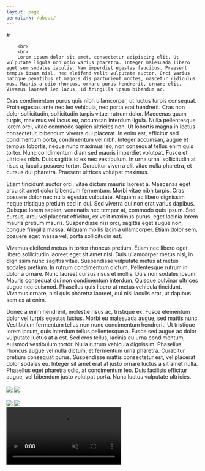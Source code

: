 ```yaml
---
layout: page
permalink: /about/
---
```


<!DOCTYPE html>
<html>
    <!--   Created using jsbin.com   Source can be edited via http://jsbin.com/ocupor/1/edit
    -->
    <head>
        <meta charset=utf-8 />
    </head>
    #
    <body>
        <div id="info"></div>

        <br>
        <br>
        Lorem ipsum dolor sit amet, consectetur adipiscing elit. Ut vulputate ligula non odio varius pharetra. Integer malesuada libero eget sem sodales iaculis. Nam imperdiet egestas faucibus. Praesent tempus ipsum nisl, nec eleifend velit vulputate auctor. Orci varius natoque penatibus et magnis dis parturient montes, nascetur ridiculus mus. Mauris a odio rhoncus, ornare purus hendrerit, ornare elit. Vivamus laoreet leo lacus, id fringilla ipsum bibendum ac.

Cras condimentum purus quis nibh ullamcorper, ut luctus turpis consequat. Proin egestas ante nec leo vehicula, nec porta erat hendrerit. Cras non dolor sollicitudin, sollicitudin turpis vitae, rutrum dolor. Maecenas quam turpis, maximus vel lacus eu, accumsan interdum ligula. Nulla pellentesque lorem orci, vitae commodo sapien ultricies non. Ut lobortis magna in lectus consectetur, bibendum viverra dui placerat. In enim est, efficitur sed condimentum porta, condimentum vel nibh. Integer accumsan, augue et tempus lobortis, neque nunc maximus leo, non consequat tellus enim quis tortor. Nunc condimentum diam sed mauris imperdiet volutpat. Fusce et ultricies nibh. Duis sagittis id ex nec vestibulum. In urna urna, sollicitudin at risus a, iaculis posuere tortor. Curabitur viverra elit vitae nulla pharetra, et cursus dui pharetra. Praesent ultrices volutpat maximus.

Etiam tincidunt auctor orci, vitae dictum mauris laoreet a. Maecenas eget arcu sit amet dolor bibendum fermentum. Morbi vitae nibh turpis. Cras posuere dolor nec nulla egestas vulputate. Aliquam ac libero dignissim neque tristique pretium sed in dui. Sed viverra dui non erat varius dapibus. Quisque lorem sapien, venenatis nec tempor at, commodo quis ipsum. Sed cursus, arcu vel placerat efficitur, ex velit maximus purus, eget lacinia lorem mauris pretium mauris. Suspendisse nisi orci, sagittis eget augue non, congue fringilla massa. Aliquam mollis lacinia ullamcorper. Etiam dolor sem, posuere eget massa vel, porta sollicitudin est.

Vivamus eleifend metus in tortor rhoncus pretium. Etiam nec libero eget libero sollicitudin laoreet eget sit amet nisi. Duis ullamcorper metus nisi, in dignissim nunc sagittis vitae. Suspendisse vulputate metus at metus sodales pretium. In rutrum condimentum dictum. Pellentesque rutrum in dolor a ornare. Nunc laoreet cursus risus et mollis. Duis non sodales ipsum. Mauris consequat dui non condimentum interdum. Quisque pulvinar ultrices augue nec euismod. Phasellus quis libero ut metus vehicula tincidunt. Vivamus ornare, nisl quis pharetra laoreet, dui nisl iaculis erat, ut dapibus sem ex at enim.

Donec a enim hendrerit, molestie risus ac, tristique ex. Fusce elementum dolor vel turpis egestas luctus. Morbi eu malesuada augue, sed mattis nunc. Vestibulum fermentum tellus non nunc condimentum hendrerit. Ut tristique lorem ipsum, quis interdum tellus pellentesque a. Fusce sed augue ac dolor vulputate luctus at a est. Sed eros tellus, lacinia eu urna condimentum, euismod vestibulum tortor. Nulla rutrum vehicula dignissim. Phasellus rhoncus augue vel nulla dictum, et fermentum urna pharetra. Curabitur pretium consequat purus. Suspendisse mattis consectetur est, vel placerat dolor sodales eu. Integer sit amet erat at justo ornare luctus a sit amet nulla. Phasellus eget pharetra odio, at condimentum leo. Duis facilisis efficitur augue, vel bibendum justo volutpat porta. Nunc luctus vulputate ultricies.
  <br>
  <br>
  <a href="https://placeholder.com"><img src="http://via.placeholder.com/350x150"></a>
  <a href="https://placeholder.com"><img src="http://via.placeholder.com/350x150"></a>
  <br>
  <br>
  <a href="https://placeholder.com"><img src="http://via.placeholder.com/350x150"></a>
  <a href="https://placeholder.com"><img src="http://via.placeholder.com/350x150"></a>
  <br>
  <video id="video2" muted autoplay playsinline preload="none">
    <source src="https://m.media-amazon.com/images/I/D1FJ5FLuncS.mp4"/>
  </video>
        <script>
          var video2 = document.getElementById('video2'), fraction = 0.8;
          var flag = true;
            function check2scroll() {
                var x = video2.offsetLeft, y = video2.offsetTop, w = video2.offsetWidth, h = video2.offsetHeight, 
                r = x + w, 
                b = y + h, //bottom
                visibleX, visibleY, visible;

                visibleX = Math.max(0, Math.min(w, window.pageXOffset + window.innerWidth - x, r - window.pageXOffset));
                visibleY = Math.max(0, Math.min(h, window.pageYOffset + window.innerHeight - y, b - window.pageYOffset));

                visible = visibleX * visibleY / (w * h);

                if (visible > fraction && flag) {
                    console.log("setting video2 to preload ");
                    flag = false;
                   // video2.preload = "auto";
                } else {
                    video2.pause();
                }
            } check2scroll();
            window.addEventListener('scroll', check2scroll, false);
            window.addEventListener('resize', check2scroll, false);

        </script>

    </body>
</html>
